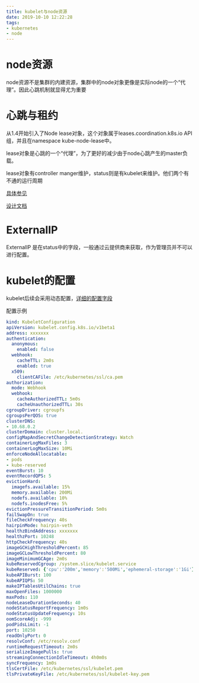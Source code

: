 ```yaml
---
title: kubelet与node资源
date: 2019-10-10 12:22:28
tags:
- kubernetes
- node
---
```


# node资源

node资源不是集群的内建资源，集群中的node对象更像是实际node的一个“代理”。因此心跳机制就显得尤为重要

<!--more-->

# 心跳与租约

从1.4开始引入了Node lease对象，这个对象属于leases.coordination.k8s.io API组，并且在namespace kube-node-lease中。

lease对象是心跳的一个“代理”，为了更好的减少由于node心跳产生的master负载。

lease对象有controller manger维护，status则是有kubelet来维护。他们两个有不通的运行周期

[具体参见](https://kubernetes.io/docs/concepts/architecture/nodes/)

[设计文档](https://github.com/kubernetes/enhancements/blob/master/keps/sig-node/0009-node-heartbeat.md#graduation-criteria)

# ExternalIP

ExternalIP 是在status中的字段，一般通过云提供商来获取，作为管理员并不可以进行配置。

# kubelet的配置

kubelet后续会采用动态配置，[详细的配置字段](https://github.com/kubernetes/kubernetes/blob/master/staging/src/k8s.io/kubelet/config/v1beta1/types.go)


配置示例

```yaml
kind: KubeletConfiguration
apiVersion: kubelet.config.k8s.io/v1beta1
address: xxxxxxx
authentication:
  anonymous:
    enabled: false
  webhook:
    cacheTTL: 2m0s
    enabled: true
  x509:
    clientCAFile: /etc/kubernetes/ssl/ca.pem
authorization:
  mode: Webhook
  webhook:
    cacheAuthorizedTTL: 5m0s
    cacheUnauthorizedTTL: 30s
cgroupDriver: cgroupfs
cgroupsPerQOS: true
clusterDNS:
- 10.68.0.2
clusterDomain: cluster.local.
configMapAndSecretChangeDetectionStrategy: Watch
containerLogMaxFiles: 3
containerLogMaxSize: 10Mi
enforceNodeAllocatable:
- pods
- kube-reserved
eventBurst: 10
eventRecordQPS: 5
evictionHard:
  imagefs.available: 15%
  memory.available: 200Mi
  nodefs.available: 10%
  nodefs.inodesFree: 5%
evictionPressureTransitionPeriod: 5m0s
failSwapOn: true
fileCheckFrequency: 40s
hairpinMode: hairpin-veth
healthzBindAddress: xxxxxxx
healthzPort: 10248
httpCheckFrequency: 40s
imageGCHighThresholdPercent: 85
imageGCLowThresholdPercent: 80
imageMinimumGCAge: 2m0s
kubeReservedCgroup: /system.slice/kubelet.service
kubeReserved: {'cpu':'200m','memory':'500Mi','ephemeral-storage':'1Gi'}
kubeAPIBurst: 100
kubeAPIQPS: 50
makeIPTablesUtilChains: true
maxOpenFiles: 1000000
maxPods: 110
nodeLeaseDurationSeconds: 40
nodeStatusReportFrequency: 1m0s
nodeStatusUpdateFrequency: 10s
oomScoreAdj: -999
podPidsLimit: -1
port: 10250
readOnlyPort: 0
resolvConf: /etc/resolv.conf
runtimeRequestTimeout: 2m0s
serializeImagePulls: true
streamingConnectionIdleTimeout: 4h0m0s
syncFrequency: 1m0s
tlsCertFile: /etc/kubernetes/ssl/kubelet.pem
tlsPrivateKeyFile: /etc/kubernetes/ssl/kubelet-key.pem
```